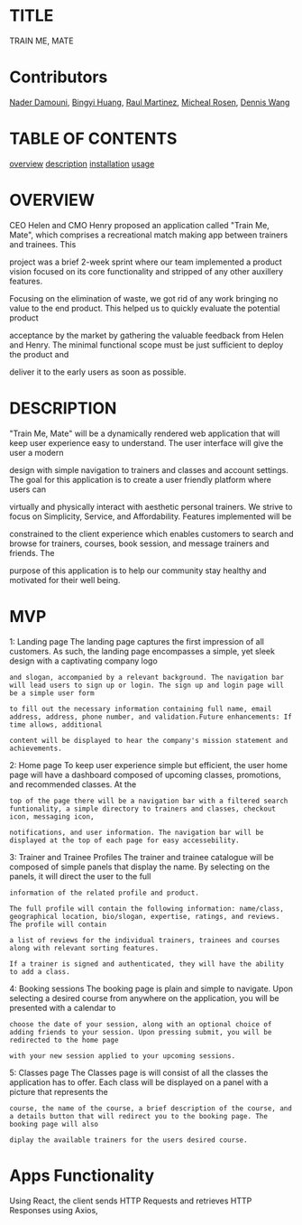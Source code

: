 # TITLE
TRAIN ME, MATE

# Contributors
[Nader Damouni](https://github.com/naderDamouni),
[Bingyi Huang](https://github.com/B1-sauce),
[Raul Martinez](https://github.com/raulm91),
[Micheal Rosen](https://github.com/tichaeltosen),
[Dennis Wang](https://github.com/denniswang10)

 # TABLE OF CONTENTS
[overview](#overview)
[description](#description)
[installation](#installation)
[usage](#mvp)

# OVERVIEW
   CEO Helen and CMO Henry proposed an application called "Train Me, Mate", which comprises a recreational match making app between trainers and trainees. This

   project was a brief 2-week sprint where our team implemented a product vision focused on its core functionality and stripped of any other auxillery features.

   Focusing on the elimination of waste, we got rid of any work bringing no value to the end product. This helped us to quickly evaluate the potential product

   acceptance by the market by gathering the valuable feedback from Helen and Henry. The minimal functional scope must be just sufficient to deploy the product and

   deliver it to the early users as soon as possible.

# DESCRIPTION
  "Train Me, Mate" will be a dynamically rendered web application that will keep user experience easy to understand. The user interface will give the user a modern

  design with simple navigation to trainers and classes and account settings. The goal for this application is to create a user friendly platform where users can

  virtually and physically interact with aesthetic personal trainers. We strive to focus on Simplicity, Service, and Affordability. Features implemented will be

  constrained to the client experience which enables customers to search and browse for trainers, courses, book session, and message trainers and friends. The

  purpose of this application is to help our community stay healthy and motivated for their well being.

# MVP
  1: Landing page
    The landing page captures the first impression of all customers. As such, the landing page encompasses a simple, yet sleek design with a captivating company logo

    and slogan, accompanied by a relevant background. The navigation bar will lead users to sign up or login. The sign up and login page will be a simple user form

    to fill out the necessary information containing full name, email address, address, phone number, and validation.Future enhancements: If time allows, additional

    content will be displayed to hear the company's mission statement and achievements.

  2: Home page
    To keep user experience simple but efficient, the user home page will have a dashboard composed of upcoming classes, promotions, and recommended classes. At the

    top of the page there will be a navigation bar with a filtered search funtionality, a simple directory to trainers and classes, checkout icon, messaging icon,

    notifications, and user information. The navigation bar will be displayed at the top of each page for easy accessebility.

  3: Trainer and Trainee Profiles
    The trainer and trainee catalogue will be composed of simple panels that display the name. By selecting on the panels, it will direct the user to the full

    information of the related profile and product.

    The full profile will contain the following information: name/class, geographical location, bio/slogan, expertise, ratings, and reviews. The profile will contain

    a list of reviews for the individual trainers, trainees and courses along with relevant sorting features.

    If a trainer is signed and authenticated, they will have the ability to add a class.

  4: Booking sessions
    The booking page is plain and simple to navigate. Upon selecting a desired course from anywhere on the application, you will be presented with a calendar to

    choose the date of your session, along with an optional choice of adding friends to your session. Upon pressing submit, you will be redirected to the home page

    with your new session applied to your upcoming sessions.

  5: Classes page
    The Classes page is will consist of all the classes the application has to offer. Each class will be displayed on a panel with a picture that represents the

    course, the name of the course, a brief description of the course, and a details button that will redirect you to the booking page. The booking page will also

    diplay the available trainers for the users desired course.

# Apps Functionality
  Using React, the client sends HTTP Requests and retrieves HTTP Responses using Axios,

